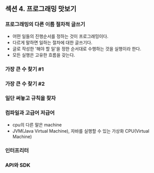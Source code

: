 ## 섹션 4. 프로그래밍 맛보기

### 프로그래밍의 다른 이름 절차적 글쓰기

- 어떤 일들의 진행순서를 정하는 것이 프로그래밍이다.
- 다르게 말하면 일하는 절차에 대한 글쓰기다.
- 글로 작성한 '해야 할 일'을 정한 순서대로 수행하는 것을 실행이라 한다.
- 모든 실행은 고유한 흐름을 갖는다.

### 가장 큰 수 찾기 #1

### 가장 큰 수 찾기 #2

### 일단 써놓고 규칙을 찾자

### 컴파일과 고급어 저급어

- cpu의 다른 말은 machine
- JVM(Java Virtual Machine), 자바를 실행할 수 있는 가상화 CPU(Virtual Machine)

### 인터프리터

### API와 SDK
